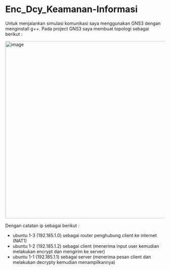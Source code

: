 # Enc_Dcy_Keamanan-Informasi

Untuk menjalankan simulasi komunikasi saya menggunakan GNS3 dengan menginstall g++. Pada project GNS3 saya membuat topologi sebagai berikut :

<img width="561" alt="image" src="https://github.com/Osvaldo-Kurniawan/Enc_Dcy_Keamanan-Informasi/assets/108170210/425354a2-fa02-4773-bc97-71f1819bd60c">


Dengan catatan ip sebagai berikut :
- ubuntu 1-3 (192.185.1.0) sebagai router penghubung client ke internet (NAT1)
- ubuntu 1-2 (192.185.1.2) sebagai client (menerima input user kemudian melakukan encrypt dan mengirim ke server)
- ubuntu 1-1 (192.185.1.1) sebagai server (menerima pesan client dan melakukan decrypty kemudian menampilkannya)
